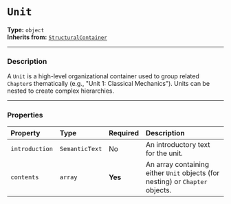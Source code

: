 # `Unit`

**Type:** `object`  
**Inherits from:** [`StructuralContainer`](./StructuralContainer.md)

---

### Description

A `Unit` is a high-level organizational container used to group related `Chapter`s thematically (e.g., "Unit 1: Classical Mechanics"). Units can be nested to create complex hierarchies.

---

### Properties

| Property | Type | Required | Description |
| :--- | :--- | :--- | :--- |
| `introduction` | `SemanticText` | No | An introductory text for the unit. |
| `contents` | `array` | **Yes** | An array containing either `Unit` objects (for nesting) or `Chapter` objects. |